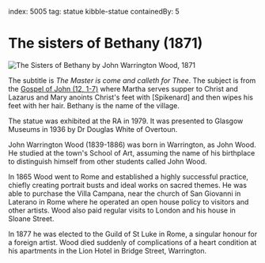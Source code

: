 index: 5005
tag: statue kibble-statue
containedBy: 5

# The sisters of Bethany (1871)

![The Sisters of Bethany by John Warrington Wood, 1871](image:sisters-of-bethany.jpg)

The subtitle is _The Master is come and calleth for Thee_.  The
subject is from the [Gospel of John (12, 1-7)][1] where Martha serves
supper to Christ and Lazarus and Mary anoints Christ's feet with
[Spikenard] and then wipes his feet with her hair.  Bethany is the
name of the village.

The statue was exhibited at the RA in 1979.  It was presented to
Glasgow Museums in 1936 by Dr Douglas White of Overtoun.

John Warrington Wood (1839-1886) was born in Warrington, as John
Wood. He studied at the town's School of Art, assuming the name of his
birthplace to distinguish himself from other students called John
Wood.

In 1865 Wood went to Rome and established a highly successful
practice, chiefly creating portrait busts and ideal works on sacred
themes. He was able to purchase the Villa Campana, near the church of
San Giovanni in Laterano in Rome where he operated an open house
policy to visitors and other artists. Wood also paid regular visits to
London and his house in Sloane Street.

In 1877 he was elected to the Guild of St Luke in Rome, a singular
honour for a foreign artist. Wood died suddenly of complications of a
heart condition at his apartments in the Lion Hotel in Bridge Street,
Warrington. 

[1]: http://m.kingjamesbibleonline.org/John-Chapter-12/
[2]: /wiki/Spikenard
